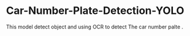 # Car-Number-Plate-Detection-YOLO


This model detect object and using OCR to detect The car number palte .
